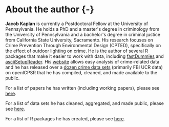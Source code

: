 # About the author {-}

**Jacob Kaplan** is currently a Postdoctoral Fellow at the University of Pennsylvania. He holds a PhD and a master's degree in criminology from the University of Pennsylvania and a bachelor's degree in criminal justice from California State University, Sacramento. His research focuses on Crime Prevention Through Environmental Design (CPTED), specifically on the effect of outdoor lighting on crime. He is the author of several R packages that make it easier to work with data, including  [fastDummies](https://jacobkap.github.io/fastDummies/) and [asciiSetupReader](https://jacobkap.github.io/asciiSetupReader/). His [website](http://jacobdkaplan.com/) allows easy analysis of crime-related data and he has released over a [dozen crime data sets](http://jacobdkaplan.com/data.html) (primarily FBI UCR data) on openICPSR that he has compiled, cleaned, and made available to the public.

For a list of papers he has written (including working papers), please see [here](http://jacobdkaplan.com/research.html).

For a list of data sets he has cleaned, aggregated, and made public, please see [here](http://jacobdkaplan.com/data.html).

For a list of R packages he has created, please see [here](http://jacobdkaplan.com/data.html).
